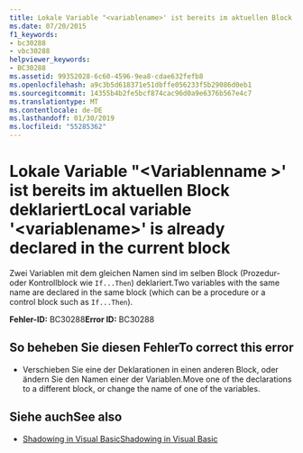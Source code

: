 ```yaml
---
title: Lokale Variable "<variablename>' ist bereits im aktuellen Block deklariert
ms.date: 07/20/2015
f1_keywords:
- bc30288
- vbc30288
helpviewer_keywords:
- BC30288
ms.assetid: 99352028-6c60-4596-9ea8-cdae632fefb8
ms.openlocfilehash: a9c3b5d618371e51dbffe056233f5b29086d0eb1
ms.sourcegitcommit: 14355b4b2fe5bcf874cac96d0a9e6376b567e4c7
ms.translationtype: MT
ms.contentlocale: de-DE
ms.lasthandoff: 01/30/2019
ms.locfileid: "55285362"
---
```

# <a name="local-variable-variablename-is-already-declared-in-the-current-block"></a><span data-ttu-id="c0a1a-102">Lokale Variable "\<Variablenname >' ist bereits im aktuellen Block deklariert</span><span class="sxs-lookup"><span data-stu-id="c0a1a-102">Local variable '\<variablename>' is already declared in the current block</span></span>
<span data-ttu-id="c0a1a-103">Zwei Variablen mit dem gleichen Namen sind im selben Block (Prozedur- oder Kontrollblock wie `If...Then`) deklariert.</span><span class="sxs-lookup"><span data-stu-id="c0a1a-103">Two variables with the same name are declared in the same block (which can be a procedure or a control block such as `If...Then`).</span></span>  
  
 <span data-ttu-id="c0a1a-104">**Fehler-ID:** BC30288</span><span class="sxs-lookup"><span data-stu-id="c0a1a-104">**Error ID:** BC30288</span></span>  
  
## <a name="to-correct-this-error"></a><span data-ttu-id="c0a1a-105">So beheben Sie diesen Fehler</span><span class="sxs-lookup"><span data-stu-id="c0a1a-105">To correct this error</span></span>  
  
-   <span data-ttu-id="c0a1a-106">Verschieben Sie eine der Deklarationen in einen anderen Block, oder ändern Sie den Namen einer der Variablen.</span><span class="sxs-lookup"><span data-stu-id="c0a1a-106">Move one of the declarations to a different block, or change the name of one of the variables.</span></span>  
  
## <a name="see-also"></a><span data-ttu-id="c0a1a-107">Siehe auch</span><span class="sxs-lookup"><span data-stu-id="c0a1a-107">See also</span></span>

- [<span data-ttu-id="c0a1a-108">Shadowing in Visual Basic</span><span class="sxs-lookup"><span data-stu-id="c0a1a-108">Shadowing in Visual Basic</span></span>](../../visual-basic/programming-guide/language-features/declared-elements/shadowing.md)
